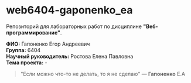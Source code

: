 # web6404-gaponenko_ea

Репозиторий для лабораторных работ по дисциплине **"Веб-программирование"**.

**ФИО:** Гапоненко Егор Андреевич  
**Группа:** 6404  
**Научный руководитель:** Ростова Елена Павловна  
**Тема проекта:** *-*


> "Если можно что-то не делать, то я не сделаю"
— **Гапоненко** Е.А
